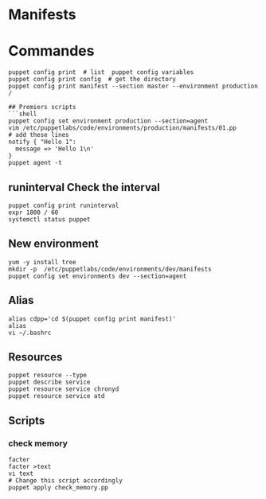 # Manifests 

# Commandes
```shell
puppet config print  # list  puppet config variables
puppet config print config  # get the directory
puppet config print manifest --section master --environment production /

## Premiers scripts
```shell
puppet config set environment production --section=agent
vim /etc/puppetlabs/code/environments/production/manifests/01.pp 
# add these lines
notify { "Hello 1":
  message => 'Hello 1\n'
}
puppet agent -t 
```

## runinterval Check the interval 
```shell
puppet config print runinterval
expr 1800 / 60  
systemctl status puppet
```

## New environment 
```shell
yum -y install tree
mkdir -p  /etc/puppetlabs/code/environments/dev/manifests
puppet config set environments dev --section=agent    
```

## Alias 
```shell
alias cdpp='cd $(puppet config print manifest)'
alias 
vi ~/.bashrc
```

## Resources 
```shell
puppet resource --type
puppet describe service
puppet resource service chronyd
puppet resource service atd
```

## Scripts 

### check memory 
```shell
facter
facter >text
vi text
# Change this script accordingly
puppet apply check_memory.pp
```

